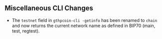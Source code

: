Miscellaneous CLI Changes
-------------------------
- The `testnet` field in `gthpcoin-cli -getinfo` has been renamed to `chain` and now returns the current network name as defined in BIP70 (main, test, regtest).